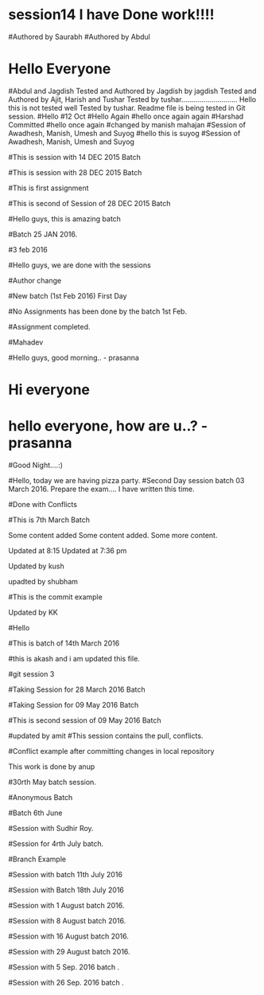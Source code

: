 # session14 I have Done work!!!!
#Authored by Saurabh
#Authored by Abdul
# Hello Everyone
#Abdul and Jagdish
Tested and Authored by Jagdish by jagdish
Tested and Authored by Ajit, Harish and Tushar
Tested by tushar............................
Hello this is not tested well
Tested by tushar.
Readme file is being tested in Git session.
#Hello
#12 Oct
#Hello Again
#hello once again again
#Harshad Committed
#hello once again
#changed by manish mahajan
#Session of Awadhesh, Manish, Umesh and Suyog
#hello this is suyog
#Session of Awadhesh, Manish, Umesh and Suyog

#This is session with 14 DEC 2015 Batch

#This is session with 28 DEC 2015 Batch

#This is first assignment

#This is second of Session of 28 DEC 2015 Batch



#Hello guys, this is amazing batch

#Batch 25 JAN 2016.

#3 feb 2016

#Hello guys, we are done with the sessions

#Author change

#New batch (1st Feb 2016) First Day 

#No Assignments has been done by the batch 1st Feb.

#Assignment completed.

#Mahadev

#Hello guys, good morning.. - prasanna

# Hi everyone

# hello everyone, how are u..? - prasanna


#Good Night....:)

#Hello, today we are having pizza party.
#Second Day session batch 03 March 2016.
Prepare the exam....
I have written this time.

#Done with Conflicts

#This is 7th March Batch

Some content added Some content added.
Some more content.

Updated at 8:15
Updated at 7:36 pm

Updated by kush


upadted by shubham

#This is the commit example

Updated by KK


#Hello

#This is batch of 14th March 2016

#this is akash and i  am updated this file.

#git session 3

#Taking Session for 28 March 2016 Batch

#Taking Session for 09 May 2016 Batch

#This is second session of 09 May 2016 Batch

#updated by amit
#This session contains the pull, conflicts.

#Conflict example after committing changes in local repository

This work is done by anup

#30rth May batch session.

#Anonymous Batch

#Batch 6th June

#Session with Sudhir Roy.

#Session for 4rth July batch.

#Branch Example

#Session with batch 11th July 2016

#Session with Batch 18th July 2016

#Session with 1 August batch 2016.

#Session with 8 August batch 2016.

#Session with 16 August batch 2016.

#Session with 29 August batch 2016.

#Session with 5 Sep. 2016 batch .

#Session with 26 Sep. 2016 batch .